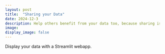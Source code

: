 ```yaml
---
layout: post
title:  "Sharing your Data"
date: 2024-12-3
description: Help others benefit from your data too, because sharing is caring! 
image: 
display_image: false
---
```


<p class="intro"><span class="dropcap">D</span>isplay your data with a Streamlit webapp.</p>


